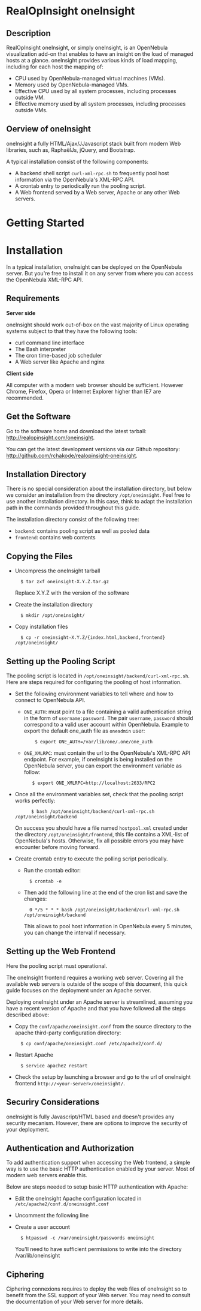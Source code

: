 RealOpInsight oneInsight
========================

Description
--------
RealOpInsight oneInsight, or simply oneInsight, is an OpenNebula visualization add-on that 
enables to have an insight on the load of managed hosts at a glance. oneInsight provides 
various kinds of load mapping, including for each host the mapping of:

* CPU used by OpenNebula-managed virtual machines (VMs).
* Memory used by OpenNebula-managed VMs.
* Effective CPU used by all system processes, including processes outside VM.
* Effective memory used by all system processes, including processes outside VMs.

Oerview of oneInsight
---------------------
oneInsight a fully HTML/Ajax/JJavascript stack built from modern Web libraries, 
such as, RaphaëlJs, jQuery, and Bootstrap.

A typical installation consist of the following components:
 
* A backend shell script ``curl-xml-rpc.sh`` to frequently pool host information
  via the OpenNebula's XML-RPC API. 
* A crontab entry to periodically run the pooling script. 
* A Web frontend served by a Web server, Apache or any other Web servers. 


Getting Started
===============

Installation
============
In a typical installation, oneInsight can be deployed on the OpenNebula 
server. But you're free to install it on any server from where you can 
access the OpenNebula XML-RPC API.

Requirements
------------

**Server side**

oneInsight should work out-of-box on the vast majority of Linux operating systems 
subject to that they have the following tools:

  * curl command line interface
  * The Bash interpreter
  * The cron time-based job scheduler
  * A Web server like Apache and nginx 


**Client side**

All computer with a modern web browser should be sufficient. However Chrome, 
Firefox, Opera or Internet Explorer higher than IE7 are recommended.  


Get the Software
----------------
Go to the software home and download the latest tarball: 
http://realopinsight.com/oneinsight.

You can get the latest development versions via our Github repository: 
http://github.com/rchakode/realopinsight-oneinsight.

Installation Directory
----------------------
There is no special consideration about the installation directory, but below 
we consider an installation from the directory ``/opt/oneinsight``. Feel free to 
use another installation directory. In this case, think to adapt the installation 
path in the commands provided throughout this guide.

The installation directory consist of the following tree:

- ``backend``: contains pooling script as well as pooled data
- ``frontend``: contains web contents

Copying the Files
-----------------

* Uncompress the oneInsight tarball
 
        $ tar zxf oneinsight-X.Y.Z.tar.gz

    Replace X.Y.Z with the version of the software
 
* Create the installation directory

        $ mkdir /opt/oneinsight/

* Copy installation files

        $ cp -r oneinsight-X.Y.Z/{index.html,backend,frontend} /opt/oneinsight/


Setting up the Pooling Script
-----------------------------
The pooling script is located in ``/opt/oneinsight/backend/curl-xml-rpc.sh``. Here are steps 
required for configuring the pooling of host information. 

* Set the following environment variables to tell where and how to connect to OpenNebula API.
  
    * ``ONE_AUTH``: must point to a file containing a valid authentication string in the form 
        of  ``username:password``. The pair ``username``, ``password`` should correspond to a
        valid user account within OpenNebula. Example to export the default one_auth file 
        as ``oneadmin`` user: 

              $ export ONE_AUTH=/var/lib/one/.one/one_auth

    * ``ONE_XMLRPC``: must contain the url to the OpenNebula's XML-RPC API endpoint. For example, 
      if oneInsight is being installed on the OpenNebula server, you can export the environment 
      variable as follow:
       
             $ export ONE_XMLRPC=http://localhost:2633/RPC2

* Once all the environment variables set, check that the pooling script works perfectly:

            $ bash /opt/oneinsight/backend/curl-xml-rpc.sh /opt/oneinsight/backend

     On success you should have a file named ``hostpool.xml`` created under the directory 
     ``/opt/oneinsight/frontend``, this file contains a XML-list of OpenNebula's hosts. 
     Otherwise, fix all possible errors you may have encounter before moving forward.

* Create crontab entry to execute the polling script periodically.

    * Run the crontab editor:
   
            $ crontab -e
   
    * Then add the following line at the end of the cron list and save the changes:

            0 */5 * * * bash /opt/oneinsight/backend/curl-xml-rpc.sh /opt/oneinsight/backend
 
        This allows to pool host information in OpenNebula every 5 minutes, you can change the interval
        if necessary.  


Setting up the Web Frontend
---------------------------
Here the pooling script must operational. 

The oneInsight frontend requires a working web server. Covering all the available web servers 
is outside of the scope of this document, this quick guide focuses on the deployment under an
Apache server.

Deploying oneInsight under an Apache server is streamlined, assuming you have a recent version 
of Apache and that you have followed all the steps described above:

* Copy the ``conf/apache/oneinsight.conf`` from the source directory to the apache third-party configuration directory:

        $ cp conf/apache/oneinsight.conf /etc/apache2/conf.d/

* Restart Apache 

        $ service apache2 restart

* Check the setup by launching a browser and go to the url of oneInsight frontend 
  ``http://<your-server>/oneinsight/``.


Securiry Considerations
-----------------------
oneInsight is fully Javascript/HTML based and doesn't provides any security mecanism.
However, there are options to improve the security of your deployment.

Authentication and Authorization
--------------------------------
To add authentication support when accessing the Web frontend, a simple way is to 
use the basic HTTP authentication enabled by your server. Most of modern web servers
enable this. 

Below are steps needed to setup basic HTTP authentication with Apache:

* Edit the oneInsight Apache configuration located in ``/etc/apache2/conf.d/oneinsight.conf``
* Uncomment the following line

* Create a user account

        $ htpasswd -c /var/oneinsight/passwords oneinsight

  You'll need to have sufficient permissions to write into the directory /var/lib/oneinsight

Ciphering
---------
Ciphering connexions requires to deploy the web files of oneInsight so to benefit from the 
SSL support of your Web server. You may need to consult the documentation of your Web 
server for more details. 

